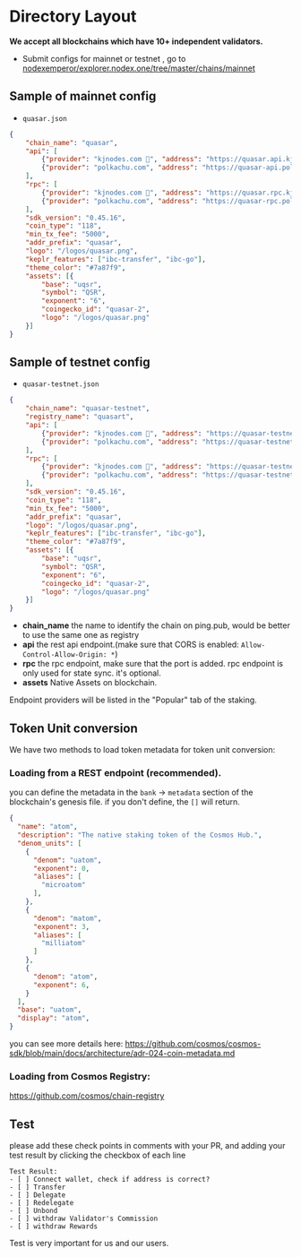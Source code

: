 # Directory Layout

**We accept all blockchains which have 10+ independent validators.**

- Submit configs for mainnet or testnet , go to [nodexemperor/explorer.nodex.one/tree/master/chains/mainnet](https://github.com/nodexemperor/explorer.nodex.one/tree/master/chains/mainnet)

## Sample of mainnet config
- `quasar.json`
```json
{
    "chain_name": "quasar",
    "api": [
        {"provider": "kjnodes.com 🦄", "address": "https://quasar.api.kjnodes.com"},
        {"provider": "polkachu.com", "address": "https://quasar-api.polkachu.com"}
    ],
    "rpc": [
        {"provider": "kjnodes.com 🦄", "address": "https://quasar.rpc.kjnodes.com"},
        {"provider": "polkachu.com", "address": "https://quasar-rpc.polkachu.com"}
    ],
    "sdk_version": "0.45.16",
    "coin_type": "118",
    "min_tx_fee": "5000",
    "addr_prefix": "quasar",
    "logo": "/logos/quasar.png",
    "keplr_features": ["ibc-transfer", "ibc-go"],
    "theme_color": "#7a87f9",
    "assets": [{
        "base": "uqsr",
        "symbol": "QSR",
        "exponent": "6",
        "coingecko_id": "quasar-2",
        "logo": "/logos/quasar.png"
    }]
}

```

## Sample of testnet config
- `quasar-testnet.json`
```json
{
    "chain_name": "quasar-testnet",
    "registry_name": "quasart",
    "api": [
        {"provider": "kjnodes.com 🦄", "address": "https://quasar-testnet.api.kjnodes.com"},
        {"provider": "polkachu.com", "address": "https://quasar-testnet.rpc.kjnodes.com"}
    ],
    "rpc": [
        {"provider": "kjnodes.com 🦄", "address": "https://quasar-testnet.rpc.kjnodes.com"},
        {"provider": "polkachu.com", "address": "https://quasar-testnet-rpc.polkachu.com"}
    ],
    "sdk_version": "0.45.16",
    "coin_type": "118",
    "min_tx_fee": "5000",
    "addr_prefix": "quasar",
    "logo": "/logos/quasar.png",
    "keplr_features": ["ibc-transfer", "ibc-go"],
    "theme_color": "#7a87f9",
    "assets": [{
        "base": "uqsr",
        "symbol": "QSR",
        "exponent": "6",
        "coingecko_id": "quasar-2",
        "logo": "/logos/quasar.png"
    }]
}
```

- **chain_name** the name to identify the chain on ping.pub, would be better to use the same one as registry
- **api** the rest api endpoint.(make sure that CORS is enabled: `Allow-Control-Allow-Origin: *`)
- **rpc** the rpc endpoint, make sure that the port is added. rpc endpoint is only used for state sync. it's optional.
- **assets** Native Assets on blockchain. 

Endpoint providers will be listed in the "Popular" tab of the staking.

## Token Unit conversion

We have two methods to load token metadata for token unit conversion:

### Loading from a REST endpoint (recommended).
   
you can define the metadata in the `bank` -> `metadata` section of the blockchain's genesis file. if you don't define, the `[]` will return.

```json
{
  "name": "atom",
  "description": "The native staking token of the Cosmos Hub.",
  "denom_units": [
    {
      "denom": "uatom",
      "exponent": 0,
      "aliases": [
        "microatom"
      ],
    },
    {
      "denom": "matom",
      "exponent": 3,
      "aliases": [
        "milliatom"
      ]
    },
    {
      "denom": "atom",
      "exponent": 6,
    }
  ],
  "base": "uatom",
  "display": "atom",
}
```
you can see more details here:
https://github.com/cosmos/cosmos-sdk/blob/main/docs/architecture/adr-024-coin-metadata.md

### Loading from Cosmos Registry:

https://github.com/cosmos/chain-registry

## Test 

please add these check points in comments with your PR, and adding your test result by clicking the checkbox of each line
```
Test Result:
- [ ] Connect wallet, check if address is correct? 
- [ ] Transfer
- [ ] Delegate
- [ ] Redelegate
- [ ] Unbond
- [ ] withdraw Validator's Commission
- [ ] withdraw Rewards
```
Test is very important for us and our users. 

